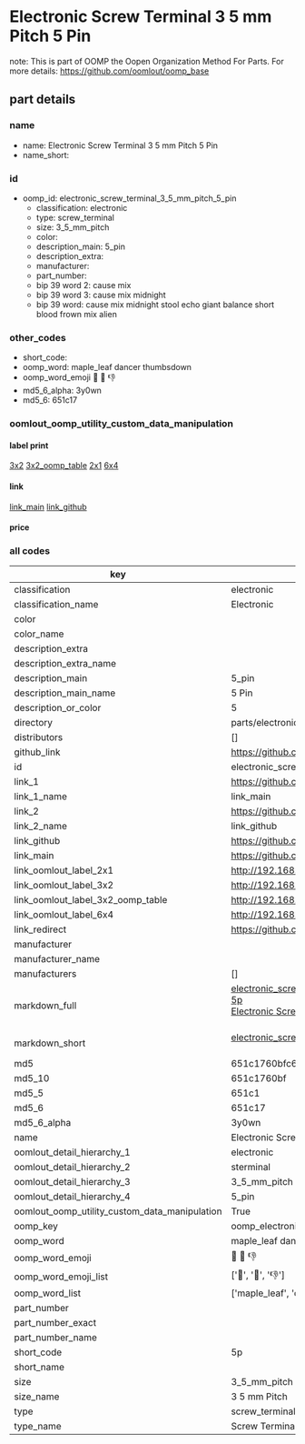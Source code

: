 # Electronic Screw Terminal 3 5 mm Pitch 5 Pin  

note: This is part of OOMP the Oopen Organization Method For Parts. For more details: https://github.com/oomlout/oomp_base

##  part details
  







### name
* name: Electronic Screw Terminal 3 5 mm Pitch 5 Pin
* name_short: 
### id
* oomp_id: electronic_screw_terminal_3_5_mm_pitch_5_pin
  * classification: electronic
  * type: screw_terminal
  * size: 3_5_mm_pitch
  * color: 
  * description_main: 5_pin
  * description_extra: 
  * manufacturer: 
  * part_number: 
  * bip 39 word 2: cause mix
  * bip 39 word 3: cause mix midnight
  * bip 39 word: cause mix midnight stool echo giant balance short blood frown mix alien

### other_codes
* short_code: 
* oomp_word: maple_leaf dancer thumbsdown
* oomp_word_emoji :maple_leaf: :dancer: :thumbsdown:
* md5_6_alpha: 3y0wn
* md5_6: 651c17






### oomlout_oomp_utility_custom_data_manipulation
#### label print
[3x2](http://192.168.1.245:1112/?label=oomp%203y0wn)
[3x2_oomp_table](http://192.168.1.108:1112/?label=oomp%203y0wn)
[2x1](http://192.168.1.242:1112/?label=oomp%203y0wn)
[6x4](http://192.168.1.55:1112/?label=oomp%203y0wn)    

#### link

[link_main](https://github.com/oomlout/oomlout_oomp_version_1_messy/tree/main/parts/electronic_screw_terminal_3_5_mm_pitch_5_pin) [link_github](https://github.com/oomlout/oomlout_oomp_version_1_messy/tree/main/parts/electronic_screw_terminal_3_5_mm_pitch_5_pin)                             

#### price







### all codes 
| key | value |  
| --- | --- |  
| classification | electronic |  
| classification_name | Electronic |  
| color |  |  
| color_name |  |  
| description_extra |  |  
| description_extra_name |  |  
| description_main | 5_pin |  
| description_main_name | 5 Pin |  
| description_or_color | 5 |  
| directory | parts/electronic_screw_terminal_3_5_mm_pitch_5_pin |  
| distributors | [] |  
| github_link | https://github.com/oomlout/oomlout_oomp_part_src/tree/main/parts/electronic_screw_terminal_3_5_mm_pitch_5_pin |  
| id | electronic_screw_terminal_3_5_mm_pitch_5_pin |  
| link_1 | https://github.com/oomlout/oomlout_oomp_version_1_messy/tree/main/parts/electronic_screw_terminal_3_5_mm_pitch_5_pin |  
| link_1_name | link_main |  
| link_2 | https://github.com/oomlout/oomlout_oomp_version_1_messy/tree/main/parts/electronic_screw_terminal_3_5_mm_pitch_5_pin |  
| link_2_name | link_github |  
| link_github | https://github.com/oomlout/oomlout_oomp_version_1_messy/tree/main/parts/electronic_screw_terminal_3_5_mm_pitch_5_pin |  
| link_main | https://github.com/oomlout/oomlout_oomp_version_1_messy/tree/main/parts/electronic_screw_terminal_3_5_mm_pitch_5_pin |  
| link_oomlout_label_2x1 | http://192.168.1.242:1112/?label=oomp%203y0wn |  
| link_oomlout_label_3x2 | http://192.168.1.245:1112/?label=oomp%203y0wn |  
| link_oomlout_label_3x2_oomp_table | http://192.168.1.108:1112/?label=oomp%203y0wn |  
| link_oomlout_label_6x4 | http://192.168.1.55:1112/?label=oomp%203y0wn |  
| link_redirect | https://github.com/oomlout/oomlout_oomp_version_1_messy/tree/main/parts/electronic_screw_terminal_3_5_mm_pitch_5_pin |  
| manufacturer |  |  
| manufacturer_name |  |  
| manufacturers | [] |  
| markdown_full | [electronic_screw_terminal_3_5_mm_pitch_5_pin](none)<br>[5p](none)<br>[Electronic Screw Terminal 3 5 Mm Pitch 5 Pin](none)<br><br> |  
| markdown_short | [electronic_screw_terminal_3_5_mm_pitch_5_pin](none)<br><br> |  
| md5 | 651c1760bfc6c23586a2fd6718e38124 |  
| md5_10 | 651c1760bf |  
| md5_5 | 651c1 |  
| md5_6 | 651c17 |  
| md5_6_alpha | 3y0wn |  
| name | Electronic Screw Terminal 3 5 mm Pitch 5 Pin |  
| oomlout_detail_hierarchy_1 | electronic |  
| oomlout_detail_hierarchy_2 | sterminal |  
| oomlout_detail_hierarchy_3 | 3_5_mm_pitch |  
| oomlout_detail_hierarchy_4 | 5_pin |  
| oomlout_oomp_utility_custom_data_manipulation | True |  
| oomp_key | oomp_electronic_screw_terminal_3_5_mm_pitch_5_pin |  
| oomp_word | maple_leaf dancer thumbsdown |  
| oomp_word_emoji | :maple_leaf: :dancer: :thumbsdown: |  
| oomp_word_emoji_list | [':maple_leaf:', ':dancer:', ':thumbsdown:'] |  
| oomp_word_list | ['maple_leaf', 'dancer', 'thumbsdown'] |  
| part_number |  |  
| part_number_exact |  |  
| part_number_name |  |  
| short_code | 5p |  
| short_name |  |  
| size | 3_5_mm_pitch |  
| size_name | 3 5 mm Pitch |  
| type | screw_terminal |  
| type_name | Screw Terminal |  
